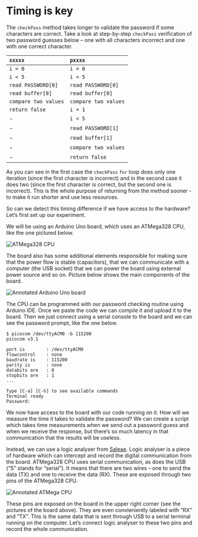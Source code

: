# Timing is key

The `checkPass` method takes longer to validate the password if some characters are correct. Take a look at step-by-step `checkPass` verification of two password guesses below – one with all characters incorrect and one with one correct character.

| `xxxxx` | `pxxxx` |
| :--- | :--- |
| `i = 0` | `i = 0` |
| `i < 5` | `i < 5` |
| `read PASSWORD[0]` | `read PASSWORD[0]` |
| `read buffer[0]` | `read buffer[0]` |
| `compare two values` | `compare two values` |
| `return false` | `i = 1` |
| - | `i < 5` |
| - | `read PASSWORD[1]` |
| - | `read buffer[1]` |
| - | `compare two values` |
| - | `return false` |

As you can see in the first case the `checkPass` `for` loop does only one iteration \(since the first character is incorrect\) and in the second case it does two \(since the first character is correct, but the second one is incorrect\). This is the whole purpose of returning from the method sooner - to make it run shorter and use less resources.

So can we detect this timing difference if we have access to the hardware? Let’s first set up our experiment.

We will be using an Arduino Uno board, which uses an ATMega328 CPU, like the one pictured below.

![ATMega328 CPU](https://maldroid.github.io/hardware-hacking/assets/atmega328p-pu.jpg)

The board also has some additional elements responsible for making sure that the power flow is stable \(capacitors\), that we can communicate with a computer \(the USB socket\) that we can power the board using external power source and so on. Picture below shows the main components of the board.

![Annotated Arduino Uno board](https://maldroid.github.io/hardware-hacking/assets/arduino_uno_annotated.jpg)

The CPU can be programmed with our password checking routine using Arduino IDE. Once we paste the code we can compile it and upload it to the board. Then we just connect using a serial console to the board and we can see the password prompt, like the one below.

```text
$ picocom /dev/ttyACM0 -b 115200
picocom v3.1

port is        : /dev/ttyACM0
flowcontrol    : none
baudrate is    : 115200
parity is      : none
databits are   : 8
stopbits are   : 1
...

Type [C-a] [C-h] to see available commands
Terminal ready
Password:
```

We now have access to the board with our code running on it. How will we measure the time it takes to validate the password? We can create a script which takes time measurements when we send out a password guess and when we receive the response, but there’s so much latency in that communication that the results will be useless.

Instead, we can use a logic analyser from [Saleae](https://www.saleae.com/). Logic analyser is a piece of hardware which can intercept and record the digital communication from the board. ATMega328 CPU uses serial communication, as does the USB \(“S” stands for “serial”\). It means that there are two wires – one to send the data \(TX\) and one to receive the data \(RX\). These are exposed through two pins of the ATMega328 CPU.

![Annotated ATMega CPU](https://maldroid.github.io/hardware-hacking/assets/atmega_annotated.jpg)

These pins are exposed on the board in the upper right corner \(see the pictures of the board above\). They are even convieniently labeled with “RX” and “TX”. This is the same data that is sent through USB to a serial terminal running on the computer. Let’s connect logic analyser to these two pins and record the whole communication.

